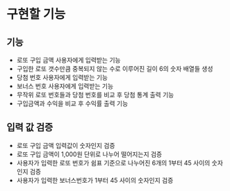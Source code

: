 # 구현할 기능
## 기능
- 로또 구입 금액 사용자에게 입력받는 기능
- 구입한 로또 갯수만큼 중복되지 않는 수로 이루어진 길이 6의 숫자 배열들 생성
- 당첨 번호 사용자에게 입력받는 기능
- 보너스 번호 사용자에게 입력받는 기능
- 무작위 로또 번호들과 당첨 번호를 비교 후 당첨 통계 출력 기능
- 구입금액과 수익을 비교 후 수익률 출력 기능

## 입력 값 검증
- 로또 구입 금액 입력값이 숫자인지 검증
- 로또 구입 금액이 1,000원 단위로 나누어 떨어지는지 검증
- 사용자가 입력한 로또 번호가 쉼표 기준으로 나누어진 6개의 1부터 45 사이의 숫자인지 검증
- 사용자가 입력한 보너스번호가 1부터 45 사이의 숫자인지 검증


